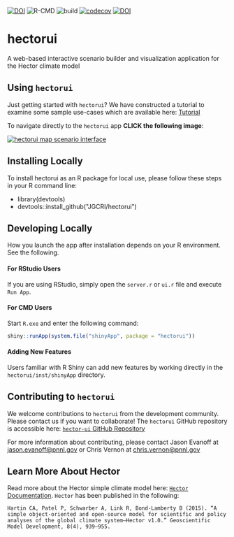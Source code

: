 [![DOI](https://zenodo.org/badge/198255756.svg)](https://zenodo.org/badge/latestdoi/198255756) ![R-CMD](https://github.com/JGCRI/hectorui/workflows/R-CMD/badge.svg) ![build](https://github.com/JGCRI/hectorui/workflows/build/badge.svg) [![codecov](https://codecov.io/gh/JGCRI/hectorui/branch/master/graph/badge.svg?token=aOWN2ELixv)](https://codecov.io/gh/JGCRI/hectorui) [![DOI](https://joss.theoj.org/papers/10.21105/joss.02782/status.svg)](https://doi.org/10.21105/joss.02782)

#  hectorui

A web-based interactive scenario builder and visualization application for the Hector climate model

## Using `hectorui`

Just getting started with `hectorui`?  We have constructed a tutorial to examine some sample use-cases which are available here:  [Tutorial](https://jgcri.github.io/hectorui/articles/Tutorial.html)

To navigate directly to the `hectorui` app **CLICK the following image**:

[![`hectorui` map scenario interface](https://raw.githubusercontent.com/JGCRI/hectorui/master/paper/figure1.png)](https://jgcri.shinyapps.io/HectorUI/)

## Installing Locally

To install hectorui as an R package for local use, please follow these steps in your R command line:

- library(devtools)
- devtools::install_github("JGCRI/hectorui")

## Developing Locally
How you launch the app after installation depends on your R environment.  See the following.

#### For RStudio Users
If you are using RStudio, simply open the `server.r` or `ui.r` file and execute `Run App`.

#### For CMD Users
Start `R.exe` and enter the following command:

```R
shiny::runApp(system.file("shinyApp", package = "hectorui"))
```

#### Adding New Features
Users familiar with R Shiny can add new features by working directly in the `hectorui/inst/shinyApp` directory.

## Contributing to `hectorui`

We welcome contributions to `hectorui` from the development community.  Please contact us if you want to collaborate!  The `hectorui` GitHub repository is accessible here:  [`hector-ui` GitHub Repository](https://github.com/JGCRI/hectorui)

For more information about contributing, please contact Jason Evanoff at jason.evanoff@pnnl.gov or Chris Vernon at chris.vernon@pnnl.gov

## Learn More About Hector
Read more about the Hector simple climate model here:  [`Hector` Documentation](https://jgcri.github.io/hector/). `Hector` has been published in the following:

```
Hartin CA, Patel P, Schwarber A, Link R, Bond-Lamberty B (2015). “A simple object-oriented and open-source model for scientific and policy analyses of the global climate system–Hector v1.0.” Geoscientific Model Development, 8(4), 939–955.
```
